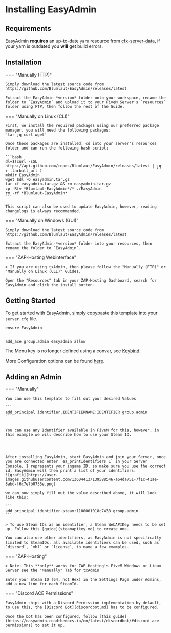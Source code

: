 
# Installing EasyAdmin


## Requirements

EasyAdmin **requires** an up-to-date `yarn` resource from [cfx-server-data](https://github.com/citizenfx/cfx-server-data), if your yarn is outdated you **will** get build errors.

## Installation

=== "Manually (FTP)"

	Simply download the latest source code from https://github.com/Blumlaut/EasyAdmin/releases/latest

	Extract the EasyAdmin-*version* folder onto your workspace, rename the folder to `EasyAdmin` and upload it to your FiveM Server's `resources` folder using FTP, then follow the rest of the Guide.

=== "Manually on Linux (CLI)"

	First, we install the required packages using our preferred package manager, you will need the following packages:
	`tar jq curl wget`

	Once these packages are installed, cd into your server's resources folder and can run the following bash script:

	```bash
	dl=$(curl -sSL https://api.github.com/repos/Blumlaut/EasyAdmin/releases/latest | jq -r .tarball_url )
	mkdir EasyAdmin
	wget $dl -O easyadmin.tar.gz
	tar xf easyadmin.tar.gz && rm easyadmin.tar.gz
	cp -Rfv *Blumlaut-EasyAdmin*/* ./EasyAdmin
	rm -rf *Blumlaut-EasyAdmin*
	```

	This script can also be used to update EasyAdmin, however, reading changelogs is always recommended.


=== "Manually on Windows (GUI)"

	Simply download the latest source code from https://github.com/Blumlaut/EasyAdmin/releases/latest

	Extract the EasyAdmin-*version* folder into your resources, then rename the folder to `EasyAdmin`.



=== "ZAP-Hosting Webinterface"
	
	> If you are using txAdmin, then please follow the "Manually (FTP)" or "Manually on Linux (CLI)" Guides.

	Open the "Resources" tab in your ZAP-Hosting Dashboard, search for EasyAdmin and click the install button.



## Getting Started

To get started with EasyAdmin, simply copypaste this template into your `server.cfg` file.

```
ensure EasyAdmin


add_ace group.admin easyadmin allow
```

The Menu key is no longer defined using a convar, see [Keybind](keybind.md).

More Configuration options can be found [here](config.md).


## Adding an Admin


=== "Manually"

	You can use this template to fill out your desired Values

	```
	add_principal identifier.IDENTIFIERNAME:IDENTIFIER group.admin
	```


	You can use any Identifier available in FiveM for this, however, in this example we will describe how to use your Steam ID.




	After installing EasyAdmin, start EasyAdmin and join your Server, once you are connected enter `ea_printIdentifiers 1` in your Server Console, 1 represents your ingame ID, so make sure you use the correct id, EasyAdmin will then print a list of your identifiers:
	![grafik](https://user-images.githubusercontent.com/13604413/139588546-a64da751-7f1c-41ae-8abd-f6c7e7b0735e.png)

	we can now simply fill out the value described above, it will look like this:

	```
	add_principal identifier.steam:1100001018c7433 group.admin
	```

	> To use Steam IDs as an identifier, a Steam WebAPIKey needs to be set up. Follow this [guide](steamapikey.md) to create one.

	You can also use other identifiers, as EasyAdmin is not specifically limited to SteamIDs, all available identifiers can be used, such as `discord`, `xbl` or `license`, to name a few examples.

=== "ZAP-Hosting"

    > Note: This **only** works for ZAP-Hosting's FiveM Windows or Linux Server see the "Manually" Tab for txAdmin
    
    Enter your Steam ID (64, not Hex) in the Settings Page under Admins, add a new line for each SteamId.

=== "Discord ACE Permissions"

	EasyAdmin ships with a Discord Permission implementation by default, to use this, the [Discord Bot](discordbot.md) has to be configured.

	Once the bot has been configured, follow [this guide](https://easyadmin.readthedocs.io/en/latest/discordbot/#discord-ace-permissions) to set it up.
